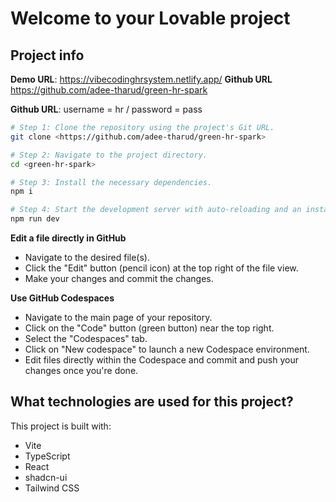 # Welcome to your Lovable project

## Project info

**Demo URL**: https://vibecodinghrsystem.netlify.app/
**Github URL** https://github.com/adee-tharud/green-hr-spark

**Github URL**: username = hr / password = pass

```sh
# Step 1: Clone the repository using the project's Git URL.
git clone <https://github.com/adee-tharud/green-hr-spark>

# Step 2: Navigate to the project directory.
cd <green-hr-spark>

# Step 3: Install the necessary dependencies.
npm i

# Step 4: Start the development server with auto-reloading and an instant preview.
npm run dev
```

**Edit a file directly in GitHub**

- Navigate to the desired file(s).
- Click the "Edit" button (pencil icon) at the top right of the file view.
- Make your changes and commit the changes.

**Use GitHub Codespaces**

- Navigate to the main page of your repository.
- Click on the "Code" button (green button) near the top right.
- Select the "Codespaces" tab.
- Click on "New codespace" to launch a new Codespace environment.
- Edit files directly within the Codespace and commit and push your changes once you're done.

## What technologies are used for this project?

This project is built with:

- Vite
- TypeScript
- React
- shadcn-ui
- Tailwind CSS
